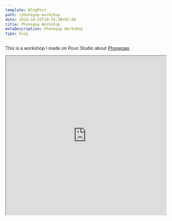```yaml
---
template: BlogPost
path: /phonegap-workshop
date: 2014-10-25T19:54:30+02:00
title: Phonegap Workshop
metaDescription: Phonegap Workshop
type: blog
---
```


This is a workshop I made on Poun Studio about <a href="https://phonegap.com/">Phonegap</a>.

<iframe width="100%" height="500" src="https://docs.google.com/document/d/e/2PACX-1vQDByRdRSdnFGCrDx5RU8zHhUkIwxkmeILcaXmBa7AlilGxbADQQpUcEcsIQQLLiqzG7dl7KwAtV3tp/pub?embedded=true"></iframe>